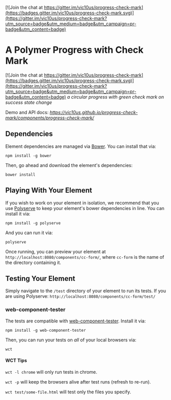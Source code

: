 [![Join the chat at https://gitter.im/vic10us/progress-check-mark](https://badges.gitter.im/vic10us/progress-check-mark.svg)](https://gitter.im/vic10us/progress-check-mark?utm_source=badge&utm_medium=badge&utm_campaign=pr-badge&utm_content=badge) 

# A Polymer Progress with Check Mark

[![Join the chat at https://gitter.im/vic10us/progress-check-mark](https://badges.gitter.im/vic10us/progress-check-mark.svg)](https://gitter.im/vic10us/progress-check-mark?utm_source=badge&utm_medium=badge&utm_campaign=pr-badge&utm_content=badge)
*_a circular progress with green check mark on success state change_*

Demo and API docs: _https://vic10us.github.io/progress-check-mark/components/progress-check-mark/_

## Dependencies

Element dependencies are managed via [Bower](http://bower.io/). You can
install that via:

    npm install -g bower

Then, go ahead and download the element's dependencies:

    bower install


## Playing With Your Element

If you wish to work on your element in isolation, we recommend that you use
[Polyserve](https://github.com/PolymerLabs/polyserve) to keep your element's
bower dependencies in line. You can install it via:

    npm install -g polyserve

And you can run it via:

    polyserve

Once running, you can preview your element at
`http://localhost:8080/components/cc-form/`, where `cc-form` is the name of the directory containing it.


## Testing Your Element

Simply navigate to the `/test` directory of your element to run its tests. If
you are using Polyserve: `http://localhost:8080/components/cc-form/test/`

### web-component-tester

The tests are compatible with [web-component-tester](https://github.com/Polymer/web-component-tester).
Install it via:

    npm install -g web-component-tester

Then, you can run your tests on _all_ of your local browsers via:

    wct

#### WCT Tips

`wct -l chrome` will only run tests in chrome.

`wct -p` will keep the browsers alive after test runs (refresh to re-run).

`wct test/some-file.html` will test only the files you specify.

